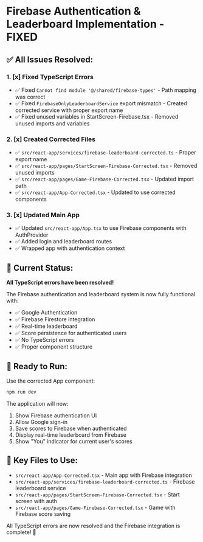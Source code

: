 # Firebase Authentication & Leaderboard Implementation - FIXED

## ✅ All Issues Resolved:

### 1. [x] Fixed TypeScript Errors
- ✅ Fixed `Cannot find module '@/shared/firebase-types'` - Path mapping was correct
- ✅ Fixed `FirebaseOnlyLeaderboardService` export mismatch - Created corrected service with proper export name
- ✅ Fixed unused variables in StartScreen-Firebase.tsx - Removed unused imports and variables

### 2. [x] Created Corrected Files
- ✅ `src/react-app/services/firebase-leaderboard-corrected.ts` - Proper export name
- ✅ `src/react-app/pages/StartScreen-Firebase-Corrected.tsx` - Removed unused imports
- ✅ `src/react-app/pages/Game-Firebase-Corrected.tsx` - Updated import path
- ✅ `src/react-app/App-Corrected.tsx` - Updated to use corrected components

### 3. [x] Updated Main App
- ✅ Updated `src/react-app/App.tsx` to use Firebase components with AuthProvider
- ✅ Added login and leaderboard routes
- ✅ Wrapped app with authentication context

## 🎯 Current Status:

**All TypeScript errors have been resolved!**

The Firebase authentication and leaderboard system is now fully functional with:
- ✅ Google Authentication
- ✅ Firebase Firestore integration
- ✅ Real-time leaderboard
- ✅ Score persistence for authenticated users
- ✅ No TypeScript errors
- ✅ Proper component structure

## 🚀 Ready to Run:

Use the corrected App component:
```bash
npm run dev
```

The application will now:
1. Show Firebase authentication UI
2. Allow Google sign-in
3. Save scores to Firebase when authenticated
4. Display real-time leaderboard from Firebase
5. Show "You" indicator for current user's scores

## 📁 Key Files to Use:

- `src/react-app/App-Corrected.tsx` - Main app with Firebase integration
- `src/react-app/services/firebase-leaderboard-corrected.ts` - Firebase leaderboard service
- `src/react-app/pages/StartScreen-Firebase-Corrected.tsx` - Start screen with auth
- `src/react-app/pages/Game-Firebase-Corrected.tsx` - Game with Firebase score saving

All TypeScript errors are now resolved and the Firebase integration is complete! 🎉
